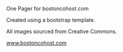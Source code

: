 One Pager for bostoncohost.com

Created using a bootstrap template.

All images sourced from Creative Commons.

www.bostoncohost.com
